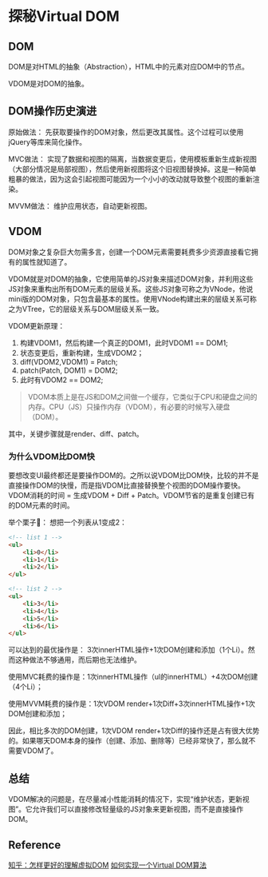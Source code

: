 # 探秘Virtual DOM

## DOM

DOM是对HTML的抽象（Abstraction），HTML中的元素对应DOM中的节点。

VDOM是对DOM的抽象。

## DOM操作历史演进

原始做法：
先获取要操作的DOM对象，然后更改其属性。这个过程可以使用jQuery等库来简化操作。

MVC做法：
实现了数据和视图的隔离，当数据变更后，使用模板重新生成新视图（大部分情况是局部视图），然后使用新视图将这个旧视图替换掉。这是一种简单粗暴的做法，因为这会引起视图可能因为一个小小的改动就导致整个视图的重新渲染。

MVVM做法：
维护应用状态，自动更新视图。

## VDOM

DOM对象之复杂巨大勿需多言，创建一个DOM元素需要耗费多少资源直接看它拥有的属性就知道了。

VDOM就是对DOM的抽象，它使用简单的JS对象来描述DOM对象，并利用这些JS对象来重构出所有DOM元素的层级关系。这些JS对象可称之为VNode，他说mini版的DOM对象，只包含最基本的属性。使用VNode构建出来的层级关系可称之为VTree，它的层级关系与DOM层级关系一致。

VDOM更新原理：

1. 构建VDOM1，然后构建一个真正的DOM1，此时VDOM1 == DOM1;
2. 状态变更后，重新构建，生成VDOM2；
3. diff(VDOM2,VDOM1) = Patch;
4. patch(Patch, DOM1) = DOM2;
5. 此时有VDOM2 == DOM2;

> VDOM本质上是在JS和DOM之间做一个缓存，它类似于CPU和硬盘之间的内存。CPU（JS）只操作内存（VDOM），有必要的时候写入硬盘（DOM）。

其中，关键步骤就是render、diff、patch。

### 为什么VDOM比DOM快

要想改变UI最终都还是要操作DOM的。之所以说VDOM比DOM快，比较的并不是直接操作DOM的快慢，而是指VDOM比直接替换整个视图的DOM操作要快。
VDOM消耗的时间 = 生成VDOM + Diff + Patch。VDOM节省的是重复创建已有的DOM元素的时间。

举个栗子🌰：
想把一个列表从1变成2：

```html
<!-- list 1 -->
<ul>
	<li>0</li>
	<li>1</li>
	<li>2</li>
</ul>

<!-- list 2 -->
<ul>
	<li>3</li>
	<li>4</li>
	<li>5</li>
	<li>6</li>
</ul>
```
可以达到的最优操作是： 3次innerHTML操作+1次DOM创建和添加（1个Li）。然而这种做法不够通用，而后期也无法维护。

使用MVC耗费的操作是：1次innerHTML操作（ul的innerHTML）+4次DOM创建（4个Li）；

使用MVVM耗费的操作是：1次VDOM render+1次Diff+3次innerHTML操作+1次DOM创建和添加；

因此，相比多次的DOM创建，1次VDOM render+1次Diff的操作还是占有很大优势的。如果哪天DOM本身的操作（创建、添加、删除等）已经非常快了，那么就不需要VDOM了。

## 总结

VDOM解决的问题是，在尽量减小性能消耗的情况下，实现“维护状态，更新视图”。它允许我们可以直接修改轻量级的JS对象来更新视图，而不是直接操作DOM。


## Reference

[知乎：怎样更好的理解虚拟DOM](https://www.zhihu.com/question/29504639)
[如何实现一个Virtual DOM算法](https://github.com/livoras/blog/issues/13)

